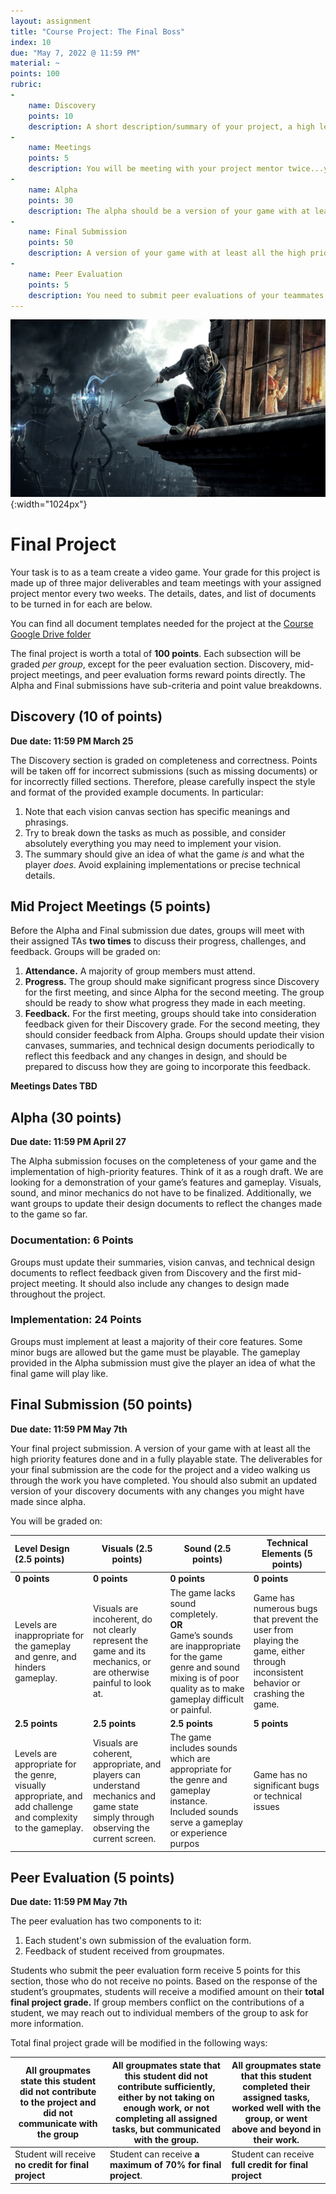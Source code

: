 ```yaml
---
layout: assignment
title: "Course Project: The Final Boss"
index: 10
due: "May 7, 2022 @ 11:59 PM"
material: ~
points: 100
rubric:
-
    name: Discovery
    points: 10
    description: A short description/summary of your project, a high level vision canvas, and a technical design document.
- 
    name: Meetings 
    points: 5
    description: You will be meeting with your project mentor twice...you need to prepare and attend.
- 
    name: Alpha
    points: 30
    description: The alpha should be a version of your game with at least the core gameplay completed and playable.
-
    name: Final Submission
    points: 50
    description: A version of your game with at least all the high priority features done and in a fully playable state.
-
    name: Peer Evaluation
    points: 5
    description: You need to submit peer evaluations of your teammates. In addition, if you do not actively and equitably participate in the project work your total project grade will be significantly reduced.
---
```

![Boss](https://github.com/illinois-cs498gd/illinois-cs498gd.github.io/raw/main/img/dh.jpg){:width="1024px"}

# Final Project
Your task is to as a team create a video game. Your grade for this project is made up of three major deliverables and team meetings with your assigned project mentor every two weeks. The details, dates, and list of documents to be turned in for each are below.

You can find all document templates needed for the project at the [Course Google Drive folder](https://drive.google.com/drive/folders/1zdpOJlR6vrDkMdjwJ7bNBdzrqyFAfYJ3?usp=sharing)

The final project is worth a total of **100 points**. Each subsection will be graded *per group*, except for the peer evaluation section. Discovery, mid-project meetings, and peer evaluation forms reward points directly. The Alpha and Final submissions have sub-criteria and point value breakdowns.


## Discovery (10 of points)
**Due date: 11:59 PM March 25**

The Discovery section is graded on completeness and correctness. Points will be taken off for incorrect submissions (such as missing documents) or for incorrectly filled sections. Therefore, please carefully inspect the style and format of the provided example documents. In particular:

1. Note that each vision canvas section has specific meanings and phrasings. 
2. Try to break down the tasks as much as possible, and consider absolutely everything you may need to implement your vision.
3. The summary should give an idea of what the game *is* and what the player *does*. Avoid explaining implementations or precise technical details. 


## Mid Project Meetings (5 points)
Before the Alpha and Final submission due dates, groups will meet with their assigned TAs **two times** to discuss their progress, challenges, and feedback. Groups will be graded on:

1. **Attendance.** A majority of group members must attend.
2. **Progress.** The group should make significant progress since Discovery for the first meeting, and since Alpha for the second meeting. The group should be ready to show what progress they made in each meeting. 
3. **Feedback.** For the first meeting, groups should take into consideration feedback given for their Discovery grade. For the second meeting, they should consider feedback from Alpha. Groups should update their vision canvases, summaries, and technical design documents periodically to reflect this feedback and any changes in design, and should be prepared to discuss how they are going to incorporate this feedback.

**Meetings Dates TBD**

## Alpha (30 points)
**Due date: 11:59 PM April 27**

The Alpha submission focuses on the completeness of your game and the implementation of high-priority features. Think of it as a rough draft. We are looking for a demonstration of your game’s features and gameplay. Visuals, sound, and minor mechanics do not have to be finalized. Additionally, we want groups to update their design documents to reflect the changes made to the game so far.

### Documentation: 6 Points

Groups must update their summaries, vision canvas, and technical design documents to reflect feedback given from Discovery and the first mid-project meeting. It should also include any changes to design made throughout the project.

### Implementation: 24 Points

Groups must implement at least a majority of their core features. Some minor bugs are allowed but the game must be playable. The gameplay provided in the Alpha submission must give the player an idea of what the final game will play like.


## Final Submission (50 points)
**Due date: 11:59 PM May 7th**

Your final project submission. A version of your game with at least all the high priority features done and in a fully playable state. The deliverables for your final submission are the code for the project and a video walking us through the work you have completed. You should also submit an updated version of your discovery documents with any changes you might have made since alpha.

You will be graded on:

| Level Design (2.5 points)                                    | Visuals (2.5 points)                                         | Sound (2.5 points)                                           | Technical Elements (5 points)                             |
| :----------------------------------------------------------- | ------------------------------------------------------------ | ------------------------------------------------------------ | ------------------------------------------------------------ |
|**0 points**|**0 points**|**0 points**|**0 points**|
| Levels are inappropriate for the gameplay and genre, and hinders gameplay. | Visuals are incoherent, do not clearly represent the game and its mechanics, or are otherwise painful to look at. | The game lacks sound completely.<br />**OR** <br />Game’s sounds are inappropriate for the game genre and sound mixing is of poor quality as to make gameplay difficult or painful. | Game has numerous bugs that prevent the user from playing the game, either through inconsistent behavior or crashing the game. |
|**2.5 points**|**2.5 points**|**2.5 points**|**5 points**|
| Levels are appropriate for the genre, visually appropriate, and add challenge and complexity to the gameplay. | Visuals are coherent, appropriate, and players can understand mechanics and game state simply through observing the current screen. | The game includes sounds which are appropriate for the genre and gameplay instance. Included sounds serve a gameplay or experience purpos | Game has no significant bugs or technical issues |

## Peer Evaluation (5 points)
**Due date: 11:59 PM May 7th**

The peer evaluation has two components to it: 

1. Each student's own submission of the evaluation form.
2. Feedback of student received from groupmates.

Students who submit the peer evaluation form receive 5 points for this section, those who do not receive no points.
Based on the response of the student’s groupmates, students will receive a modified amount on their **total final project grade.** If group members conflict on the contributions of a student, we may reach out to individual members of the group to ask for more information.

Total final project grade will be modified in the following ways:

| All groupmates state this student did not contribute to the project and did not communicate with the group | All groupmates state that this student did not contribute sufficiently, either by not taking on enough work, or not completing all assigned tasks, but communicated with the group. | All groupmates state that this student completed their assigned tasks, worked well with the group, or went above and beyond in their work. |
| ------------------------------------------------------------ | ------------------------------------------------------------ | ------------------------------------------------------------ |
| Student will receive **no credit for final project**         | Student can receive **a maximum of 70% for final project**.  | Student can receive **full credit for final project**        |

